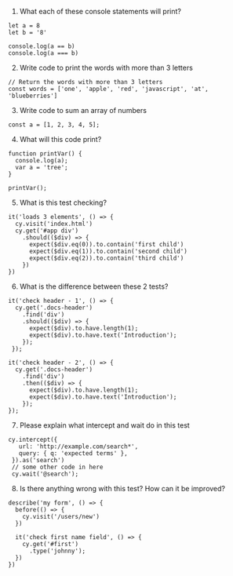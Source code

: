 1. What each of these console statements will print?

```
let a = 8 
let b = '8' 

console.log(a == b)
console.log(a === b) 
```

2. Write code to print the words with more than 3 letters

```
// Return the words with more than 3 letters
const words = ['one', 'apple', 'red', 'javascript', 'at', 'blueberries']
```

3. Write code to sum an array of numbers

```
const a = [1, 2, 3, 4, 5];
```

4. What will this code print?

```
function printVar() {
  console.log(a);
  var a = 'tree';
}

printVar(); 
```

5. What is this test checking?

```
it('loads 3 elements', () => {
  cy.visit('index.html')
  cy.get('#app div')
    .should(($div) => {
      expect($div.eq(0)).to.contain('first child')
      expect($div.eq(1)).to.contain('second child')
      expect($div.eq(2)).to.contain('third child')
    })
})
```


6. What is the difference between these 2 tests?
```
it('check header - 1', () => {
  cy.get('.docs-header')
    .find('div')
    .should(($div) => {
      expect($div).to.have.length(1);
      expect($div).to.have.text('Introduction');
    });
 });

it('check header - 2', () => {
  cy.get('.docs-header')
    .find('div')
    .then(($div) => {
      expect($div).to.have.length(1);
      expect($div).to.have.text('Introduction');
    });
});
```

  
 7. Please explain what intercept and wait do in this test
 ```
 cy.intercept({
    url: 'http://example.com/search*',
    query: { q: 'expected terms' },
  }).as('search')
  // some other code in here
  cy.wait('@search');
  ```
  
  8. Is there anything wrong with this test? How can it be improved?
  ```
  describe('my form', () => {
    before(() => {
      cy.visit('/users/new')
    })

    it('check first name field', () => {
      cy.get('#first')
        .type('johnny');
    })
  })
  ```


